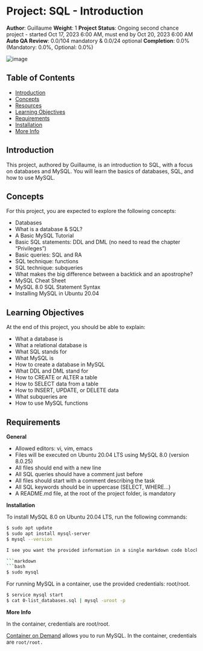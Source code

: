 # Project: SQL - Introduction

**Author**: Guillaume
**Weight**: 1
**Project Status**: Ongoing second chance project - started Oct 17, 2023 6:00 AM, must end by Oct 20, 2023 6:00 AM
**Auto QA Review**: 0.0/104 mandatory & 0.0/24 optional
**Completion**: 0.0% (Mandatory: 0.0%, Optional: 0.0%)

![image](https://github.com/olusiekwin/alx-higher_level_programming/assets/85841088/68fcca65-7b6d-4d06-a3cf-948120dda46a)


## Table of Contents

- [Introduction](#introduction)
- [Concepts](#concepts)
- [Resources](#resources)
- [Learning Objectives](#learning-objectives)
- [Requirements](#requirements)
- [Installation](#installation)
- [More Info](#more-info)

## Introduction

This project, authored by Guillaume, is an introduction to SQL, with a focus on databases and MySQL. You will learn the basics of databases, SQL, and how to use MySQL.

## Concepts

For this project, you are expected to explore the following concepts:

- Databases
- What is a database & SQL?
- A Basic MySQL Tutorial
- Basic SQL statements: DDL and DML (no need to read the chapter “Privileges”)
- Basic queries: SQL and RA
- SQL technique: functions
- SQL technique: subqueries
- What makes the big difference between a backtick and an apostrophe?
- MySQL Cheat Sheet
- MySQL 8.0 SQL Statement Syntax
- Installing MySQL in Ubuntu 20.04

## Learning Objectives

At the end of this project, you should be able to explain:

- What a database is
- What a relational database is
- What SQL stands for
- What MySQL is
- How to create a database in MySQL
- What DDL and DML stand for
- How to CREATE or ALTER a table
- How to SELECT data from a table
- How to INSERT, UPDATE, or DELETE data
- What subqueries are
- How to use MySQL functions

## Requirements

**General**

- Allowed editors: vi, vim, emacs
- Files will be executed on Ubuntu 20.04 LTS using MySQL 8.0 (version 8.0.25)
- All files should end with a new line
- All SQL queries should have a comment just before
- All files should start with a comment describing the task
- All SQL keywords should be in uppercase (SELECT, WHERE…)
- A README.md file, at the root of the project folder, is mandatory

**Installation**

To install MySQL 8.0 on Ubuntu 20.04 LTS, run the following commands:

```bash
$ sudo apt update
$ sudo apt install mysql-server
$ mysql --version

I see you want the provided information in a single markdown code block. Here it is:

```markdown
```bash
$ sudo mysql
```

For running MySQL in a container, use the provided credentials: root/root.

```bash
$ service mysql start
$ cat 0-list_databases.sql | mysql -uroot -p
```

**More Info**

In the container, credentials are root/root.

[Container on Demand](#) allows you to run MySQL. In the container, credentials are `root/root.`
